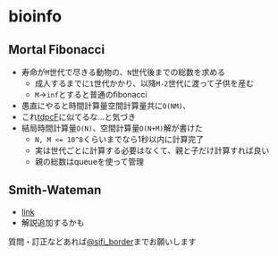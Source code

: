 # bioinfo

## Mortal Fibonacci
- 寿命が`M`世代で尽きる動物の、`N`世代後までの総数を求める
  - 成人するまでに`1`世代かかり、以降`M-2`世代に渡って子供を産む
  - `M`->`inf`とすると普通のfibonacci
- 愚直にやると時間計算量空間計算量共に`O(NM)`、
- これ[tdpcF](https://tdpc.contest.atcoder.jp/tasks/tdpc_semiexp)に似てるな...と気づき
- 結局時間計算量`O(N)`、空間計算量`O(N+M)`解が書けた
  - `N, M <= 10^8`くらいまでなら1秒以内に計算完了
  - 実は世代ごとに計算する必要はなくて、親と子だけ計算すれば良い
  - 親の総数はqueueを使って管理

## Smith-Wateman
- [link](https://en.wikipedia.org/wiki/Smith–Waterman_algorithm)
- 解説追加するかも

質問・訂正などあれば[@sifi_border](https://twitter.com/sifi_border)までお願いします
